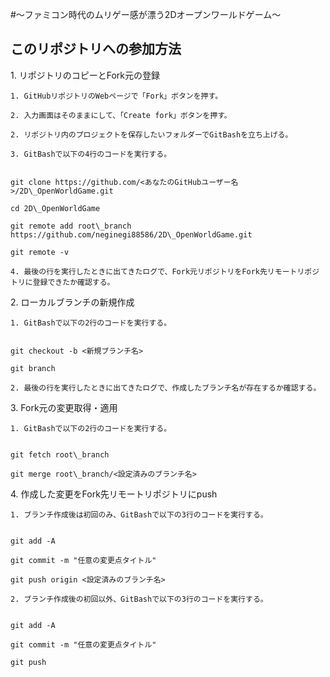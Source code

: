 #～ファミコン時代のムリゲー感が漂う2Dオープンワールドゲーム～


## このリポジトリへの参加方法

1\. リポジトリのコピーとFork元の登録

	1. GitHubリポジトリのWebページで「Fork」ボタンを押す。

	2. 入力画面はそのままにして、「Create fork」ボタンを押す。

    2. リポジトリ内のプロジェクトを保存したいフォルダーでGitBashを立ち上げる。

	3. GitBashで以下の4行のコードを実行する。

```Bash:Bash

git clone https://github.com/<あなたのGitHubユーザー名>/2D\_OpenWorldGame.git

cd 2D\_OpenWorldGame

git remote add root\_branch https://github.com/neginegi88586/2D\_OpenWorldGame.git

git remote -v

```

    4. 最後の行を実行したときに出てきたログで、Fork元リポジトリをFork先リモートリポジトリに登録できたか確認する。

2\. ローカルブランチの新規作成

	1. GitBashで以下の2行のコードを実行する。

```Bash:Bash

git checkout -b <新規ブランチ名>

git branch

```

    2. 最後の行を実行したときに出てきたログで、作成したブランチ名が存在するか確認する。

3\. Fork元の変更取得・適用

    1. GitBashで以下の2行のコードを実行する。

```Bash:Bash

git fetch root\_branch

git merge root\_branch/<設定済みのブランチ名>

```

4\. 作成した変更をFork先リモートリポジトリにpush

    1. ブランチ作成後は初回のみ、GitBashで以下の3行のコードを実行する。

```Bash:Bash

git add -A

git commit -m "任意の変更点タイトル"

git push origin <設定済みのブランチ名>

```

    2. ブランチ作成後の初回以外、GitBashで以下の3行のコードを実行する。

```Bash:Bash

git add -A

git commit -m "任意の変更点タイトル"

git push

```

